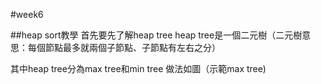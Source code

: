 #week6

##heap sort教學
首先要先了解heap tree
heap tree是一個二元樹（二元樹意思：每個節點最多就兩個子節點、子節點有左右之分）

其中heap tree分為max tree和min tree
做法如圖（示範max tree)
